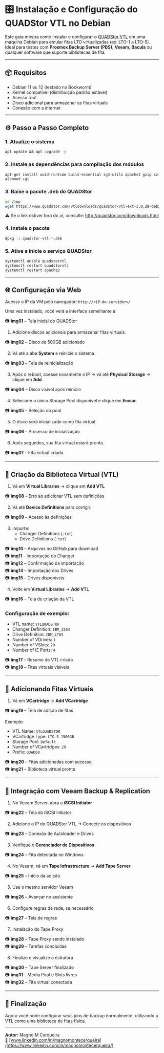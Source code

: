 # 🎛️ Instalação e Configuração do QUADStor VTL no Debian

Este guia mostra como instalar e configurar o [QUADStor VTL](http://quadstor.com) em uma máquina Debian para emular fitas LTO virtualizadas (ex: LTO-1 a LTO-5). Ideal para testes com **Proxmox Backup Server (PBS)**, **Veeam**, **Bacula** ou qualquer software que suporte bibliotecas de fita.

---

## 📦 Requisitos

- Debian 11 ou 12 (testado no Bookworm)
- Kernel compatível (distribuição padrão estável)
- Acesso root
- Disco adicional para armazenar as fitas virtuais
- Conexão com a internet

---

## ⚙️ Passo a Passo Completo

### 1. Atualize o sistema

```bash
apt update && apt upgrade -y
```

### 2. Instale as dependências para compilação dos módulos

```bash
apt-get install uuid-runtime build-essential sg3-utils apache2 gzip xz-utils postgresql libpq-dev psmisc linux-headers-$(uname -r) -y
a2enmod cgi
```

### 3. Baixe o pacote .deb do QUADStor

```bash
cd /tmp
wget https://www.quadstor.com/vtldownloads/quadstor-vtl-ext-3.0.28-debian-x86_64.deb
```

⚠️ Se o link estiver fora do ar, consulte: http://quadstor.com/downloads.html

### 4. Instale o pacote

```bash
dpkg -i quadstor-vtl-*.deb
```

### 5. Ative e inicie o serviço QUADStor

```bash
systemctl enable quadstorvtl
systemctl restart quadstorvtl
systemctl restart apache2
```

---

## 🌐 Configuração via Web

Acesse o IP da VM pelo navegador: `http://<IP-do-servidor>/`

Uma vez instalado, você verá a interface semelhante a:

📷 **img01** – Tela inicial do QUADStor

1. Adicione discos adicionais para armazenar fitas virtuais.

📷 **img02** – Disco de 500GB adicionado

2. Vá até a aba **System** e reinicie o sistema.

📷 **img03** – Tela de reinicialização

3. Após o reboot, acesse novamente o IP → vá até **Physical Storage** → clique em **Add**.

📷 **img04** – Disco visível após reinício

4. Selecione o único Storage Pool disponível e clique em **Enviar**.

📷 **img05** – Seleção do pool

5. O disco será inicializado como fita virtual.

📷 **img06** – Processo de inicialização

6. Após segundos, sua fita virtual estará pronta.

📷 **img07** – Fita virtual criada

---

## 🧱 Criação da Biblioteca Virtual (VTL)

1. Vá em **Virtual Libraries** → clique em **Add VTL**

📷 **img08** – Erro ao adicionar VTL sem definições

2. Vá até **Device Definitions** para corrigir.

📷 **img09** – Acesso às definições

3. Importe:
   - Changer Definitions (`.txt`)
   - Drive Definitions (`.txt`)

📷 **img10** – Arquivos no GitHub para download  
📷 **img11** – Importação do Changer  
📷 **img12** – Confirmação da importação  
📷 **img14** – Importação dos Drives  
📷 **img15** – Drives disponíveis

4. Volte em **Virtual Libraries** → **Add VTL**

📷 **img16** – Tela de criação da VTL

### Configuração de exemplo:

- VTL name: `VTLQUADSTOR`
- Changer Definition: `IBM_3584`
- Drive Definition: `IBM_LTO5`
- Number of VDrives: `1`
- Number of VSlots: `20`
- Number of IE Ports: `4`

📷 **img17** – Resumo da VTL criada  
📷 **img18** – Fitas virtuais visíveis

---

## 💾 Adicionando Fitas Virtuais

1. Vá em **VCartridge** → **Add VCartridge**

📷 **img19** – Tela de adição de fitas

Exemplo:

- VTL Name: `VTLQUADSTOR`
- VCartridge Type: `LTO 5 1500GB`
- Storage Pool: `Default`
- Number of VCartridges: `20`
- Prefix: `QUAD00`

📷 **img20** – Fitas adicionadas com sucesso  
📷 **img21** – Biblioteca virtual pronta

---

## 🔗 Integração com Veeam Backup & Replication

1. No Veeam Server, abra o **iSCSI Initiator**

📷 **img22** – Tela do iSCSI Initiator

2. Adicione o IP do QUADStor VTL → Conecte os dispositivos

📷 **img23** – Conexão de Autoloader e Drives

3. Verifique o **Gerenciador de Dispositivos**

📷 **img24** – Fita detectada no Windows

4. No Veeam, vá em **Tape Infrastructure** → **Add Tape Server**

📷 **img25** – Início da adição

5. Use o mesmo servidor Veeam

📷 **img26** – Avançar no assistente

6. Configure regras de rede, se necessário

📷 **img27** – Tela de regras

7. Instalação do Tape Proxy

📷 **img28** – Tape Proxy sendo instalado  
📷 **img29** – Tarefas concluídas

8. Finalize e visualize a estrutura

📷 **img30** – Tape Server finalizado  
📷 **img31** – Media Pool e Slots livres  
📷 **img32** – Fita virtual conectada

---

## 🎉 Finalização

Agora você pode configurar seus jobs de backup normalmente, utilizando a VTL como uma biblioteca de fitas física.

---

**Autor:** Magno M Cerqueira  
🔗 [www.linkedin.com/in/magnomontecerqueira](https://www.linkedin.com/in/magnomontecerqueira/)

